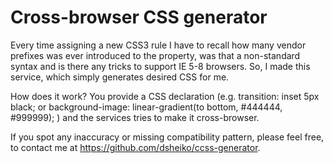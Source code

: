 Cross-browser CSS generator
==============


Every time assigning a new CSS3 rule I have to recall how many vendor prefixes was ever introduced to the property, was that a non-standard syntax and is there any tricks to support IE 5-8 browsers. So, I made this service, which simply generates desired CSS for me.

How does it work? You provide a CSS declaration (e.g. transition: inset 5px black; or background-image: linear-gradient(to bottom, #444444, #999999); ) and the services tries to make it cross-browser.

If you spot any inaccuracy or missing compatibility pattern, please feel free, to contact me at https://github.com/dsheiko/ccss-generator.

